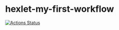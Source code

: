# hexlet-my-first-workflow

[![Actions Status](https://github.com/DmitryKr2021/hexlet-my-first-workflow/workflows/hello-world/badge.svg)](https://github.com/DmitryKr2021/hexlet-my-first-workflow/actions)
